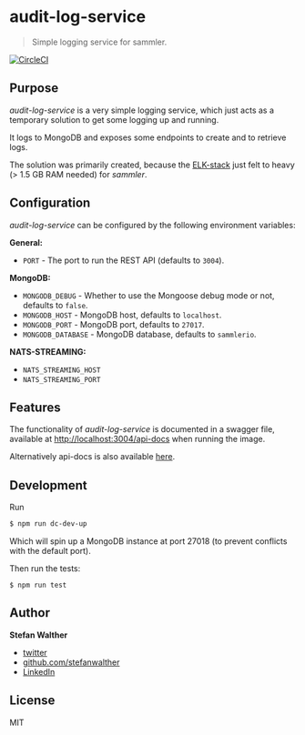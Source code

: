 # audit-log-service

> Simple logging service for sammler.

[![CircleCI](https://img.shields.io/circleci/project/github/sammler/audit-log-service.svg)](https://circleci.com/gh/sammler/audit-log-service)

## Purpose
_audit-log-service_ is a very simple logging service, which just acts as a temporary solution to get some logging up and running.

It logs to MongoDB and exposes some endpoints to create and to retrieve logs.

The solution was primarily created, because the [ELK-stack](https://github.com/deviantony/docker-elk) just felt to heavy (> 1.5 GB RAM needed) for _sammler_.

## Configuration
_audit-log-service_ can be configured by the following environment variables:

**General:**

- `PORT` - The port to run the REST API (defaults to `3004`).

**MongoDB:**

- `MONGODB_DEBUG` - Whether to use the Mongoose debug mode or not, defaults to `false`.
- `MONGODB_HOST` - MongoDB host, defaults to `localhost`.
- `MONGODB_PORT` - MongoDB port, defaults to `27017`. 
- `MONGODB_DATABASE` - MongoDB database, defaults to `sammlerio`.

**NATS-STREAMING:**

- `NATS_STREAMING_HOST`
- `NATS_STREAMING_PORT`

## Features
The functionality of _audit-log-service_ is documented in a swagger file, available at [http://localhost:3004/api-docs](http://localhost:3004/api-docs) when running the image.

Alternatively api-docs is also available [here](./docs/api-docs.md).

## Development
Run 

```sh
$ npm run dc-dev-up
```

Which will spin up a MongoDB instance at port 27018 (to prevent conflicts with the default port).

Then run the tests:

```
$ npm run test
```

## Author
**Stefan Walther**

* [twitter](http://twitter.com/waltherstefan)  
* [github.com/stefanwalther](http://github.com/stefanwalther) 
* [LinkedIn](https://www.linkedin.com/in/stefanwalther/) 

## License
MIT

